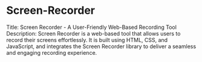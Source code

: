 # Screen-Recorder
Title: Screen Recorder - A User-Friendly Web-Based Recording Tool  Description: Screen Recorder is a web-based tool that allows users to record their screens effortlessly. It is built using HTML, CSS, and JavaScript, and integrates the Screen Recorder library to deliver a seamless and engaging recording experience.   
